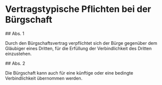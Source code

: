 # Vertragstypische Pflichten bei der Bürgschaft



\#\# Abs. 1

 Durch den Bürgschaftsvertrag verpflichtet sich der Bürge gegenüber dem Gläubiger eines Dritten, für die Erfüllung der Verbindlichkeit des Dritten einzustehen.

\#\# Abs. 2

 Die Bürgschaft kann auch für eine künftige oder eine bedingte Verbindlichkeit übernommen werden. 

